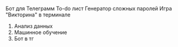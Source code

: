 Бот для Телеграмм
To-do лист
Генератор сложных паролей
Игра "Викторина" в терминале

1. Анализ данных
2. Машинное обучение
3. Бот в тг